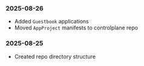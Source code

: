 ### 2025-08-26
- Added `Guestbook` applications
- Moved `AppProject` manifests to controlplane repo

### 2025-08-25
- Created repo directory structure